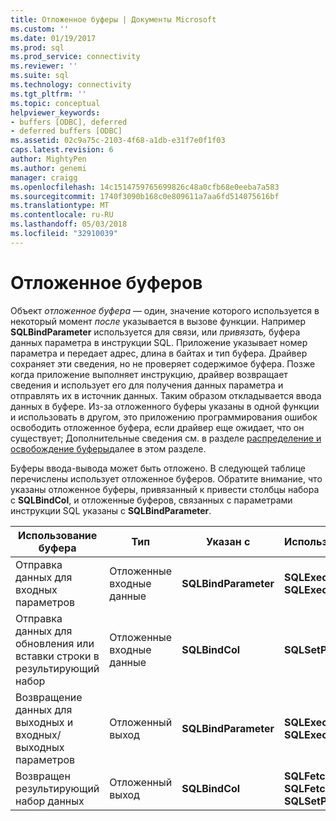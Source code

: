 ```yaml
---
title: Отложенное буферы | Документы Microsoft
ms.custom: ''
ms.date: 01/19/2017
ms.prod: sql
ms.prod_service: connectivity
ms.reviewer: ''
ms.suite: sql
ms.technology: connectivity
ms.tgt_pltfrm: ''
ms.topic: conceptual
helpviewer_keywords:
- buffers [ODBC], deferred
- deferred buffers [ODBC]
ms.assetid: 02c9a75c-2103-4f68-a1db-e31f7e0f1f03
caps.latest.revision: 6
author: MightyPen
ms.author: genemi
manager: craigg
ms.openlocfilehash: 14c1514759765699826c48a0cfb68e0eeba7a583
ms.sourcegitcommit: 1740f3090b168c0e809611a7aa6fd514075616bf
ms.translationtype: MT
ms.contentlocale: ru-RU
ms.lasthandoff: 05/03/2018
ms.locfileid: "32910039"
---
```

# <a name="deferred-buffers"></a>Отложенное буферов
Объект *отложенное буфера* — один, значение которого используется в некоторый момент *после* указывается в вызове функции. Например **SQLBindParameter** используется для связи, или *привязать,* буфера данных параметра в инструкции SQL. Приложение указывает номер параметра и передает адрес, длина в байтах и тип буфера. Драйвер сохраняет эти сведения, но не проверяет содержимое буфера. Позже когда приложение выполняет инструкцию, драйвер возвращает сведения и использует его для получения данных параметра и отправлять их в источник данных. Таким образом откладывается ввода данных в буфере. Из-за отложенного буферы указаны в одной функции и использовать в другом, это приложению программирования ошибок освободить отложенное буфера, если драйвер еще ожидает, что он существует; Дополнительные сведения см. в разделе [распределение и освобождение буферы](../../../odbc/reference/develop-app/allocating-and-freeing-buffers.md)далее в этом разделе.  
  
 Буферы ввода-вывода может быть отложено. В следующей таблице перечислены использует отложенное буферов. Обратите внимание, что указаны отложенное буферы, привязанный к привести столбцы набора с **SQLBindCol**, и отложенные буферов, связанных с параметрами инструкции SQL указаны с **SQLBindParameter**.  
  
|Использование буфера|Тип|Указан с|Используемые|  
|----------------|----------|--------------------|-------------|  
|Отправка данных для входных параметров|Отложенные входные данные|**SQLBindParameter**|**SQLExecute**<br /> **SQLExecDirect**|  
|Отправка данных для обновления или вставки строки в результирующий набор|Отложенные входные данные|**SQLBindCol**|**SQLSetPos**|  
|Возвращение данных для выходных и входных/выходных параметров|Отложенный выход|**SQLBindParameter**|**SQLExecute**<br /> **SQLExecDirect**|  
|Возвращен результирующий набор данных|Отложенный выход|**SQLBindCol**|**SQLFetch**<br /> **SQLFetchScroll SQLSetPos**|
